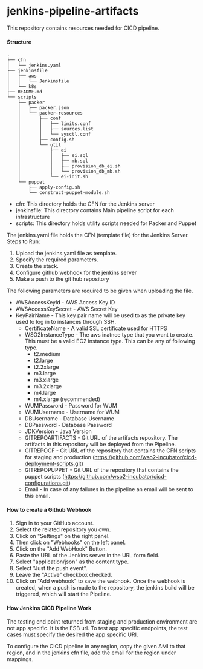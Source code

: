 # jenkins-pipeline-artifacts

This repository contains resources needed for CICD pipeline.


#### Structure
```
.
├── cfn
│   └── jenkins.yaml
├── jenkinsfile
│   ├── aws
│   │   └── Jenkinsfile
│   └── k8s
├── README.md
└── scripts
    ├── packer
    │   ├── packer.json
    │   └── packer-resources
    │       ├── conf
    │       │   ├── limits.conf
    │       │   ├── sources.list
    │       │   └── sysctl.conf
    │       ├── config.sh
    │       └── util
    │           ├── ei
    │           │   ├── ei.sql
    │           │   ├── mb.sql
    │           │   ├── provision_db_ei.sh
    │           │   └── provision_db_mb.sh
    │           └── ei-init.sh
    └── puppet
        ├── apply-config.sh
        └── construct-puppet-module.sh
```
* cfn: This directory holds the CFN for the Jenkins server
* jenkinsfile: This directory contains Main pipeline script for each infrastructure
* scripts: This directory holds utility scripts needed for Packer and Puppet

The jenkins.yaml file holds the CFN (template file) for the Jenkins Server.
Steps to Run:
1.  Upload the jenkins.yaml file as template.
2.  Specify the required parameters.
3.  Create the stack.
4.  Configure github webhook for the jenkins server
5.  Make a push to the git hub repository

The following parameters are required to be given when uploading the file.
*   AWSAccessKeyId - AWS Access Key ID
*   AWSAccessKeySecret - AWS Secret Key
*   KeyPairName - This key pair name will be used to as the private key used to log in to instances through SSH.
    *   CertificateName - A valid SSL certificate used for HTTPS
    *   WSO2InstanceType - The aws inatnce type that you want to create. This must be a valid EC2 instance type. This can be any of following type.
        -   t2.medium
        -   t2.large
        -   t2.2xlarge
        -   m3.large
        -   m3.xlarge
        -   m3.2xlarge
        -   m4.large
        -   m4.xlarge (recommended)
    *   WUMPassword - Password for WUM
    *   WUMUsername - Username for WUM
    *   DBUsername - Database Username
    *   DBPassword - Database Password
    *   JDKVersion - Java Version
    *   GITREPOARTIFACTS - Git URL of the artifacts repository. The artifacts in this repository will be deployed from the Pipeline.
    *   GITREPOCF - Git URL of the repository that contains the CFN scripts for staging and production (https://github.com/wso2-incubator/cicd-deployment-scripts.git)
    *   GITREPOPUPPET - Git URL of the repository that contains the puppet scripts (https://github.com/wso2-incubator/cicd-configurations.git)
    *   Email - In case of any failures in the pipeline an email will be sent to this email.

#### How to create a Github Webhook
1.  Sign in to your GitHub account.
2.  Select the related repository you own.
3.  Click on "Settings" on the right panel.
4.  Then click on "Webhooks" on the left panel.
5.  Click on the "Add WebHook" Button.
4.  Paste the URL of the Jenkins server in the URL form field.
5.  Select "application/json" as the content type.
6.  Select "Just the push event".
7.  Leave the "Active" checkbox checked.
8.  Click on "Add webhook" to save the webhook.
Once the webhook is created, when a push is made to the repository, the jenkins build will be triggered, which will start the Pipeline.


#### How Jenkins CICD Pipeline Work

The testing end point returned from staging and production environment are not app specific. It is the ESB url. To test app specific endpoints, the test cases must specify the desired the app specific URI.

To configure the CICD pipeline in any region, copy the given AMI to that region, and in the jenkins cfn file, add the email for the region under mappings.


